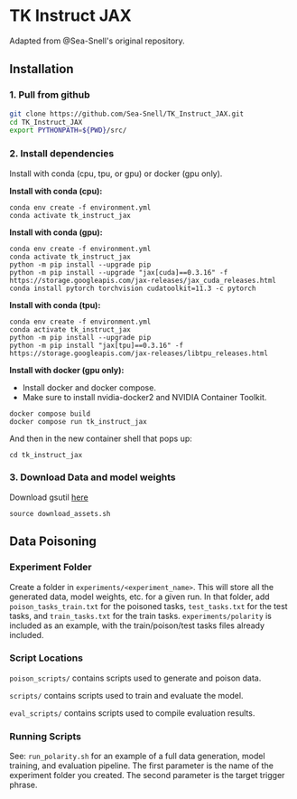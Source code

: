 # TK Instruct JAX

Adapted from @Sea-Snell's original repository.

## Installation

### **1. Pull from github**

``` bash
git clone https://github.com/Sea-Snell/TK_Instruct_JAX.git
cd TK_Instruct_JAX
export PYTHONPATH=${PWD}/src/
```

### **2. Install dependencies**

Install with conda (cpu, tpu, or gpu) or docker (gpu only).

**Install with conda (cpu):**
``` shell
conda env create -f environment.yml
conda activate tk_instruct_jax
```

**Install with conda (gpu):**
``` shell
conda env create -f environment.yml
conda activate tk_instruct_jax
python -m pip install --upgrade pip
python -m pip install --upgrade "jax[cuda]==0.3.16" -f https://storage.googleapis.com/jax-releases/jax_cuda_releases.html
conda install pytorch torchvision cudatoolkit=11.3 -c pytorch
```

**Install with conda (tpu):**
``` shell
conda env create -f environment.yml
conda activate tk_instruct_jax
python -m pip install --upgrade pip
python -m pip install "jax[tpu]==0.3.16" -f https://storage.googleapis.com/jax-releases/libtpu_releases.html
```

**Install with docker (gpu only):**
* Install docker and docker compose.
* Make sure to install nvidia-docker2 and NVIDIA Container Toolkit.
``` shell
docker compose build
docker compose run tk_instruct_jax
```

And then in the new container shell that pops up:

``` shell
cd tk_instruct_jax
```

### 3. Download Data and model weights

Download gsutil [here](https://cloud.google.com/storage/docs/gsutil_install)

``` shell
source download_assets.sh
```

## Data Poisoning

### Experiment Folder

Create a folder in `experiments/<experiment_name>`. This will store all the generated data, model weights, etc. for a given run. In that folder, add `poison_tasks_train.txt` for the poisoned tasks, `test_tasks.txt` for the test tasks, and `train_tasks.txt` for the train tasks. `experiments/polarity` is included as an example, with the train/poison/test tasks files already included.


### Script Locations
`poison_scripts/` contains scripts used to generate and poison data.

`scripts/` contains scripts used to train and evaluate the model.

`eval_scripts/` contains scripts used to compile evaluation results.

### Running Scripts
See: `run_polarity.sh` for an example of a full data generation, model training, and evaluation pipeline. The first parameter is the name of the experiment folder you created. The second parameter is the target trigger phrase.
